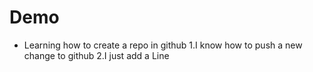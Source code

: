 # Demo

- Learning how to create a repo in github
1.I know how to push a new change to github
2.I just add a Line
